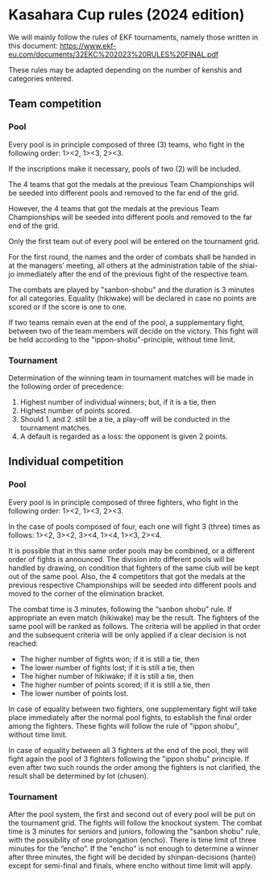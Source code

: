 # Kasahara Cup rules (2024 edition)

We will mainly follow the rules of EKF tournaments, namely those written in this document: https://www.ekf-eu.com/documents/32EKC%202023%20RULES%20FINAL.pdf

These rules may be adapted depending on the number of kenshis and categories entered.

## Team competition

### Pool

Every pool is in principle composed of three (3) teams, who fight in the following order: 1><2, 1><3, 2><3.

If the inscriptions make it necessary, pools of two (2) will be included.

The 4 teams that got the medals at the previous Team Championships will be seeded into different pools and removed to the far end of the grid.

However, the 4 teams that got the medals at the previous Team Championships will be seeded into different pools and removed to the far end of the grid.

Only the first team out of every pool will be entered on the tournament grid.

For the first round, the names and the order of combats shall be handed in at the managers’ meeting, all others at the administration table of the shiai-jo immediately after the end of the previous fight of the respective team.

The combats are played by "sanbon-shobu" and the duration is 3 minutes for all categories. Equality (hikiwake) will be declared in case no points are scored or if the score is one to one.

If two teams remain even at the end of the pool, a supplementary fight, between two of the team members will decide on the victory. This fight will be held according to the "ippon-shobu"-principle, without time limit.

### Tournament

Determination of the winning team in tournament matches will be made in the following order of precedence:

1. Highest number of individual winners; but, if it is a tie, then
1. Highest number of points scored.
1. Should 1. and 2. still be a tie, a play-off will be conducted in the tournament matches.
1. A default is regarded as a loss: the opponent is given 2 points.

## Individual competition

### Pool

Every pool is in principle composed of three fighters, who fight in the following order: 1><2, 1><3, 2><3.

In the case of pools composed of four, each one will fight 3 (three) times as follows:
1><2, 3><2, 3><4, 1><4, 1><3, 2><4.

It is possible that in this same order pools may be combined, or a different order of fights is announced. The division into different pools will be handled by drawing, on condition that fighters of the same club will be kept out of the same pool. Also, the 4 competitors that got the medals at the previous respective Championships will be seeded into different pools and moved to the corner of the elimination bracket.

The combat time is 3 minutes, following the “sanbon shobu” rule. If appropriate an even match (hikiwake) may be the result.
The fighters of the same pool will be ranked as follows. The criteria will be applied in that order and the subsequent criteria will be only applied if a clear decision is not reached:

- The higher number of fights won; if it is still a tie, then
- The lower number of fights lost; if it is still a tie, then
- The higher number of hikiwake; if it is still a tie, then
- The higher number of points scored; if it is still a tie, then
- The lower number of points lost.

In case of equality between two fighters, one supplementary fight will take place immediately after the normal pool fights, to establish the final order among the fighters. These fights will follow the rule of "ippon shobu", without time limit.

In case of equality between all 3 fighters at the end of the pool, they will fight again the pool of 3 fighters following the "ippon shobu" principle. If even after two such rounds the order among the fighters is not clarified, the result shall be determined by lot (chusen).

### Tournament

After the pool system, the first and second out of every pool will be put on the tournament grid. The fights will follow the knockout system.
The combat time is 3 minutes for seniors and juniors, following the "sanbon shobu" rule, with the possibility of one prolongation (encho). There is time limit of three minutes for the “encho”. If the "encho" is not enough to determine a winner after three minutes, the fight will be decided by shinpan-decisions (hantei) except for semi-final and finals, where encho without time limit will apply.
